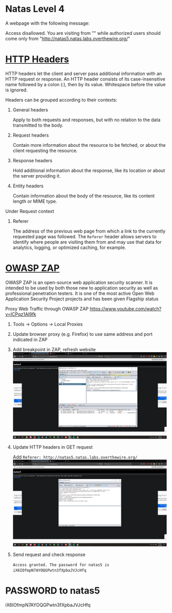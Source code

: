 # Natas Level 4

A webpage with the following message:

Access disallowed. You are visiting from "" while authorized users should come only from "http://natas5.natas.labs.overthewire.org/"

# [HTTP Headers](https://developer.mozilla.org/en-US/docs/Web/HTTP/Headers)

HTTP headers let the client and server pass additional information with an HTTP request or response. An HTTP header consists of its case-insensitive name followed by a colon (:), then by its value. Whitespace before the value is ignored.

Headers can be grouped according to their contexts:

1. General headers

   Apply to both requests and responses, but with no relation to the data transmitted to the body.

1. Request headers

   Contain more information about the resource to be fetched, or about the client requesting the resource.

1. Response headers

   Hold additional information about the response, like its location or about the server providing it.

1. Entity headers

   Contain information about the body of the resource, like its content length or MIME type.

Under Request context

1. Referer

   The address of the previous web page from which a link to the currently requested page was followed. The `Referer` header allows servers to identify where people are visiting them from and may use that data for analytics, logging, or optimized caching, for example.

# [OWASP ZAP](https://www.zaproxy.org/)

OWASP ZAP is an open-source web application security scanner. It is intended to be used by both those new to application security as well as professional penetration testers. It is one of the most active Open Web Application Security Project projects and has been given Flagship status

Proxy Web Traffic through OWASP ZAP
https://www.youtube.com/watch?v=ICPqz1Al9fk

1. Tools -> Options -> Local Proxies
1. Update browser proxy (e.g. Firefox) to use same address and port indicated in ZAP
1. Add breakpoint in ZAP, refresh website
   ![Breakpoint in ZAP](images/level_4_breakpoint.png)
1. Update HTTP headers in GET request

   Add `Referer: http://natas5.natas.labs.overthewire.org/`
   ![Edit GET request](images/level_4_edit_get_req.png)

1. Send request and check response

   `Access granted. The password for natas5 is iX6IOfmpN7AYOQGPwtn3fXpbaJVJcHfq`

# PASSWORD to natas5

iX6IOfmpN7AYOQGPwtn3fXpbaJVJcHfq
